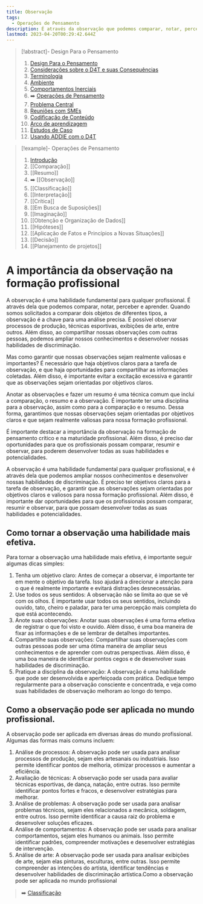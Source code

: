 ```yaml
---
title: Observação
tags:
  - Operações de Pensamento
description: É através da observação que podemos comparar, notar, perceber e aprender.
lastmod: 2023-04-20T00:29:42.644Z
---
```


>[!abstract]- Design Para o Pensamento
>
>1. [Design Para o Pensamento](../Design%20Para%20o%20Pensamento.md)
>2. [Considerações sobre o D4T e suas Consequências](../Considerações%20sobre%20o%20D4T%20e%20suas%20Consequências.md)
>3. [Terminologia](../Terminologia.md)
>4. [Ambiente](../Dia%20a%20dia%20do%20Designer%20Instrucional/Ambiente.md)
>5. [Comportamentos Inerciais](../Comportamentos%20Inerciais/Comportamentos%20Inerciais.md)
>6. ➡️ [Operações de Pensamento](Operações%20de%20Pensamento.md)
>5. [Problema Central](../Dia%20a%20dia%20do%20Designer%20Instrucional/Problema%20Central.md)
>6. [Reuniões com SMEs](../Dia%20a%20dia%20do%20Designer%20Instrucional/Reuniões%20com%20SMEs.md)
>7. [Codificação de Conteúdo](../Dia%20a%20dia%20do%20Designer%20Instrucional/Codificação%20de%20Conteúdo.md)
>8. [Arco de aprendizagem](../Dia%20a%20dia%20do%20Designer%20Instrucional/Arco%20de%20aprendizagem.md)
>9. [Estudos de Caso](../Estudos%20de%20caso/Estudos%20de%20Caso.md)
>10. [Usando ADDIE com o D4T](../Dia%20a%20dia%20do%20Designer%20Instrucional/Usando%20ADDIE%20com%20o%20D4T.md)

>[!example]- Operações de Pensamento
>
>1. [Introdução](Operações%20de%20Pensamento.md)
>2. [[Comparação]]
>3. [[Resumo]]
>4. ➡️ [[Observação]]
>5. [[Classificação]]
>6. [[Interpretação]]
>7. [[Crítica]]
>8. [[Em Busca de Suposições]]
>9. [[Imaginação]]
>10. [[Obtenção e Organização de Dados]]
>11. [[Hipóteses]]
>12. [[Aplicação de Fatos e Princípios a Novas Situações]]
>13. [[Decisão]]
>14. [[Planejamento de projetos]]


# A importância da observação na formação profissional

A observação é uma habilidade fundamental para qualquer profissional. É através dela que podemos comparar, notar, perceber e aprender. Quando somos solicitados a comparar dois objetos de diferentes tipos, a observação é a chave para uma análise precisa. É possível observar processos de produção, técnicas esportivas, exibições de arte, entre outros. Além disso, ao compartilhar nossas observações com outras pessoas, podemos ampliar nossos conhecimentos e desenvolver nossas habilidades de discriminação.

Mas como garantir que nossas observações sejam realmente valiosas e importantes? É necessário que haja objetivos claros para a tarefa de observação, e que haja oportunidades para compartilhar as informações coletadas. Além disso, é importante evitar a excitação excessiva e garantir que as observações sejam orientadas por objetivos claros.

Anotar as observações e fazer um resumo é uma técnica comum que inclui a comparação, o resumo e a observação. É importante ter uma disciplina para a observação, assim como para a comparação e o resumo. Dessa forma, garantimos que nossas observações sejam orientadas por objetivos claros e que sejam realmente valiosas para nossa formação profissional.

É importante destacar a importância da observação na formação de pensamento crítico e na maturidade profissional. Além disso, é preciso dar oportunidades para que os profissionais possam comparar, resumir e observar, para poderem desenvolver todas as suas habilidades e potencialidades.

A observação é uma habilidade fundamental para qualquer profissional, e é através dela que podemos ampliar nossos conhecimentos e desenvolver nossas habilidades de discriminação. É preciso ter objetivos claros para a tarefa de observação, e garantir que as observações sejam orientadas por objetivos claros e valiosos para nossa formação profissional. Além disso, é importante dar oportunidades para que os profissionais possam comparar, resumir e observar, para que possam desenvolver todas as suas habilidades e potencialidades.

## Como tornar a observação uma habilidade mais efetiva.

Para tornar a observação uma habilidade mais efetiva, é importante seguir algumas dicas simples:

1.  Tenha um objetivo claro: Antes de começar a observar, é importante ter em mente o objetivo da tarefa. Isso ajudará a direcionar a atenção para o que é realmente importante e evitará distrações desnecessárias.    
2.  Use todos os seus sentidos: A observação não se limita ao que se vê com os olhos. É importante usar todos os seus sentidos, incluindo ouvido, tato, cheiro e paladar, para ter uma percepção mais completa do que está acontecendo.    
3.  Anote suas observações: Anotar suas observações é uma forma efetiva de registrar o que foi visto e ouvido. Além disso, é uma boa maneira de fixar as informações e de se lembrar de detalhes importantes.    
4.  Compartilhe suas observações: Compartilhar suas observações com outras pessoas pode ser uma ótima maneira de ampliar seus conhecimentos e de aprender com outras perspectivas. Além disso, é uma boa maneira de identificar pontos cegos e de desenvolver suas habilidades de discriminação.    
5.  Pratique a disciplina da observação: A observação é uma habilidade que pode ser desenvolvida e aperfeiçoada com prática. Dedique tempo regularmente para a observação consciente e concentrada, e veja como suas habilidades de observação melhoram ao longo do tempo.

## Como a observação pode ser aplicada no mundo profissional.

A observação pode ser aplicada em diversas áreas do mundo profissional. Algumas das formas mais comuns incluem:

1.  Análise de processos: A observação pode ser usada para analisar processos de produção, sejam eles artesanais ou industriais. Isso permite identificar pontos de melhoria, otimizar processos e aumentar a eficiência.    
2.  Avaliação de técnicas: A observação pode ser usada para avaliar técnicas esportivas, de dança, natação, entre outras. Isso permite identificar pontos fortes e fracos, e desenvolver estratégias para melhorar.    
3.  Análise de problemas: A observação pode ser usada para analisar problemas técnicos, sejam eles relacionados a mecânica, soldagem, entre outros. Isso permite identificar a causa raiz do problema e desenvolver soluções eficazes.    
4.  Análise de comportamentos: A observação pode ser usada para analisar comportamentos, sejam eles humanos ou animais. Isso permite identificar padrões, compreender motivações e desenvolver estratégias de intervenção.    
5.  Análise de arte: A observação pode ser usada para analisar exibições de arte, sejam elas pinturas, esculturas, entre outras. Isso permite compreender as intenções do artista, identificar tendências e desenvolver habilidades de discriminação artística.Como a observação pode ser aplicada no mundo profissional

> ➡️ [Classificação](Classificação.md)